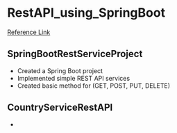 # RestAPI_using_SpringBoot
[Reference Link](https://www.youtube.com/watch?v=gEm-Ory5NQw&list=PLUDwpEzHYYLtg-RO06RVFsauoAv241TNE)

## SpringBootRestServiceProject
- Created a Spring Boot project
- Implemented simple REST API services
- Created basic method for (GET, POST, PUT, DELETE) 

## CountryServiceRestAPI
- 
